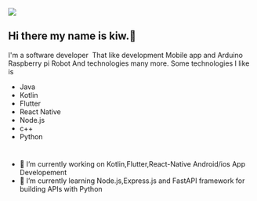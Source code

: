 ![](https://firebasestorage.googleapis.com/v0/b/myfirebasefirestore-7ecc4.appspot.com/o/bg5.jpg?alt=media&token=fc0580c6-bfcf-4c7b-921f-6c1705834d64)
## Hi there my name is kiw.👋
 I'm a software developer  That like development Mobile app  and  Arduino Raspberry pi Robot  And technologies many more.
 Some technologies  I like is 
 * Java
 * Kotlin
 * Flutter
 * React Native
 * Node.js
 * c++
 * Python
#
- 🔭 I’m currently working on Kotlin,Flutter,React-Native Android/ios App Developement
- 🌱 I’m currently learning Node.js,Express.js and FastAPI framework for building APIs with Python

<!--
**meawmeow/meawmeow** is a ✨ _special_ ✨ repository because its `README.md` (this file) appears on your GitHub profile.

Here are some ideas to get you started:

- 🔭 I’m currently working on ...
- 🌱 I’m currently learning ...
- 👯 I’m looking to collaborate on ...
- 🤔 I’m looking for help with ...
- 💬 Ask me about ...
- 📫 How to reach me: ...
- 😄 Pronouns: ...
- ⚡ Fun fact: ...
-->
